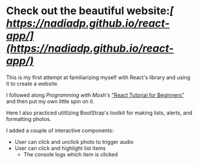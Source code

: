# Check out the beautiful website:_[ https://nadiadp.github.io/react-app/](https://nadiadp.github.io/react-app/)_

This is my first attempt at familiarizing myself with React's library and using it to create a website.

I followed along _Programming with Mosh's_ [&#34;React Tutorial for Beginners&#34;](https://youtu.be/SqcY0GlETPk?si=7du8cKx1cfiGM0M0) and then put my own little spin on it.

Here I also practiced utitlizing BootStrap's toolkit for making lists, alerts, and formatting photos.

I added a couple of interactive components:

- User can click and unclick photo to trigger audio
- User can click and highlight list items
  - The console logs which item is clicked
